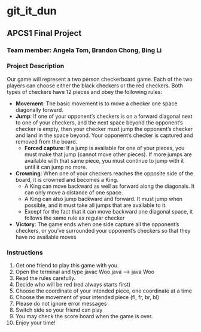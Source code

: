 # git_it_dun
## APCS1 Final Project
### Team member: Angela Tom, Brandon Chong, Bing Li

### Project Description 
Our game will represent a two person checkerboard game. Each of the two players can choose either the black checkers or the red checkers. Both types of checkers have 12 pieces and obey the following rules:
* **Movement**: The basic movement is to move a checker one space diagonally forward.
* **Jump**: If one of your opponent’s checkers is on a forward diagonal next to one of your checkers, and the next space beyond the opponent’s checker is empty, then your checker must jump the opponent’s checker and land in the space beyond. Your opponent’s checker is captured and removed from the board.
  * **Forced capture**: If a jump is available for one of your pieces, you must make that jump (cannot move other pieces). If more jumps are available with that same piece, you must continue to jump with it until it can jump no more.
* **Crowning**: When one of your checkers reaches the opposite side of the board, it is crowned and becomes a King.
  * A King can move backward as well as forward along the diagonals. It can only move a distance of one space.
  * A King can also jump backward and forward. It must jump when possible, and it must take all jumps that are available to it.
  * Except for the fact that it can move backward one diagonal space, it follows the same rule as regular checker
* **Victory**: The game ends when one side capture all the opponent’s checkers, or you’ve surrounded your opponent’s checkers so that they have no available moves


### Instructions
1. Get one friend to play this game with you.
2. Open the terminal and type javac Woo.java --> java Woo
3. Read the rules carefully.
4. Decide who will be red (red always starts first)
5. Choose the coordinate of your intended piece, one coordinate at a time
6. Choose the movement of your intended piece (fl, fr, br, bl)
7. Please do not ignore error messages
8. Switch side so your friend can play
9. You may check the score board when the game is over. 
8. Enjoy your time!



 


